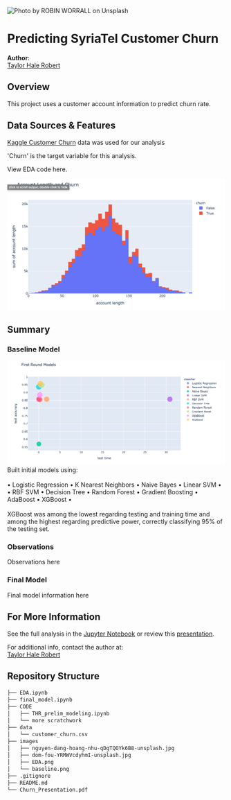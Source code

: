![Photo by <a href="https://unsplash.com/photos/FPt10LXK0cg">ROBIN WORRALL</a> on <a href="https://unsplash.com/photos/qDgTQOYk6B8">Unsplash</a>
  ](./images/robin-worrall-FPt10LXK0cg-unsplash.jpg)

# Predicting SyriaTel Customer Churn

**Author**: <br>[Taylor Hale Robert](mailto:taylorhale11@gmail.com)


## Overview

This project uses a customer account information to predict churn rate.

## Data Sources & Features

[Kaggle Customer Churn](https://www.kaggle.com/becksddf/churn-in-telecoms-dataset) data was used for our analysis

'Churn' is the target variable for this analysis. 

View EDA code here.

![eda plot](./images/EDA.png)

## Summary
### Baseline Model
![baseline regression](./images/initial_models.png)
Built initial models using:<br><br>
• Logistic Regression • K Nearest Neighbors • Naive Bayes • Linear SVM •<br>
• RBF SVM • Decision Tree • Random Forest • Gradient Boosting • AdaBoost • XGBoost • <br><br>
XGBoost was among the lowest regarding testing and training time and among the highest regarding predictive power, correctly classifying 95% of the testing set.
   

### Observations
Observations here

### Final Model
Final model information here

## For More Information

See the full analysis in the [Jupyter Notebook](./final_model.ipynb) or review this [presentation](./Churn_Presentation.pdf).

For additional info, contact the author at:<br>
[Taylor Hale Robert](mailto:taylorhale11@gmail.com)


## Repository Structure

```
├── EDA.ipynb
├── final_model.ipynb
├── CODE
│   ├── THR_prelim_modeling.ipynb
│   └── more scratchwork
├── data
│   └── customer_churn.csv
├── images
│   ├── nguyen-dang-hoang-nhu-qDgTQOYk6B8-unsplash.jpg
│   ├── dom-fou-YRMWVcdyhmI-unsplash.jpg
│   ├── EDA.png
│   └── baseline.png
├── .gitignore
├── README.md
└── Churn_Presentation.pdf
